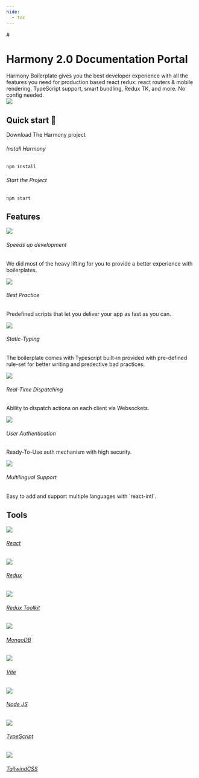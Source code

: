 ```yaml
---
hide:
  - toc
---
```


<link href="https://fonts.googleapis.com/icon?family=Material+Icons" rel="stylesheet">
# 

<div id="main-content">
    <div class="intro-top-section">
        <div class="intro-top-section-left">
            <h1 class="page-title">Harmony 2.0 Documentation Portal</h1>
            <div class="page-text-subtitle">Harmony Boilerplate gives you the best developer experience with all the features you need for production based react redux: react routers & mobile rendering, TypeScript support, smart bundling, Redux TK, and more. No config needed.</div>
        </div>
        <div class="intro-top-section-right">
            <img src="assets/images/pink-main-element.svg" />
        </div>
    </div>
    <div class="start">
        <div>
            <h2 class="title">Quick start 🚀</h2>
        </div>
        <div class="page-title">
            Download The Harmony project
        </div>
        <div class="quick-start">
            <div class="quick-start-part">
                <h6 class="title">Install Harmony</h6>
                <div class="code-block"><pre><code>npm install</code></pre></div>
            </div>
            <div class="quick-start-part">
                <h6 class="title">Start the Project</h6>
                <div class="code-block"><pre><code>npm start</code></pre></div>
            </div>
        </div>
    </div>
    <div class="features">
        <div>
            <h2 class="title">Features</h2>
        </div>
        <div class="features-start">
            <div class="section group">
                <div class="col span_1_of_3">
                    <img src="assets/images/play.svg" />
                    <h6 class="page-title">Speeds up development</h6>
                    <p class="page-text-subtitle">We did most of the heavy lifting for you to provide a better experience with boilerplates.
                </div>
                <div class="col span_1_of_3">
                    <img src="assets/images/best-practice.svg" />
                    <h6 class="page-title">Best Practice</h6>
                    <p class="page-text-subtitle">Predefined scripts that let you deliver your app as fast as you can.
                </div>
                <div class="col span_1_of_3">
                    <img src="assets/images/typing.svg" />
                    <h6 class="page-title">Static-Typing</h6>
                    <p class="page-text-subtitle">The boilerplate comes with Typescript built-in provided with pre-defined rule-set for better writing and predective bad practices.
                </div>
            </div>
            <div class="section group">
                <div class="col span_1_of_3">
                    <img src="assets/images/real-time.svg" />
                    <h6 class="page-title">Real-Time Dispatching</h6>
                    <p class="page-text-subtitle">Ability to dispatch actions on each client via Websockets.
                </div>
                <div class="col span_1_of_3">
                    <img src="assets/images/user.svg" />
                    <h6 class="page-title">User Authentication</h6>
                    <p class="page-text-subtitle">Ready-To-Use auth mechanism with high security.
                </div>
                <div class="col span_1_of_3">
                    <img src="assets/images/multi-lang.svg" />
                    <h6 class="page-title">Multilingual Support</h6>
                    <p class="page-text-subtitle">Easy to add and support multiple languages with `react-intl`.
                </div>
            </div>
        </div>
    </div>
    <div class="tools">
        <div>
            <h2 class="title">Tools</h2>
        </div>
        <div class="tools-start">
            <div class="tools-logos"><a href="https://facebook.github.io/react/" target="_blank"><img src="assets/images/icon-react.svg"/><h6 class="page-title">React</h6></a></div>
            <div class="tools-logos"><a href="http://redux.js.org/" target="_blank"><img src="assets/images/icon-redux.svg"><h6 class="page-title">Redux</h6></a></div>
            <div class="tools-logos"><a href="https://redux-toolkit.js.org/" target="_blank"><img src="assets/images/icon-redux.svg"><h6 class="page-title">Redux Toolkit</h6></a></div>    
            <div class="tools-logos"><a href="https://www.mongodb.com/" target="_blank"><img src="assets/images/icon-mongo.svg"><h6 class="page-title">MongoDB</h6></a></div>
            <div class="tools-logos"><a href="https://vite.dev/" target="_blank"><img src="assets/images/icon-vite.svg"><h6 class="page-title">Vite</h6></a></div>
            <div class="tools-logos"><a href="https://nodejs.org/en/" target="_blank"><img src="assets/images/icon-node.svg"><h6 class="page-title">Node JS</h6></a></div>
            <div class="tools-logos"><a href="https://www.typescriptlang.org/" target="_blank"><img src="assets/images/icon-ts.svg"><h6 class="page-title">TypeScript</h6></a></div>
            <div class="tools-logos"><a href="https://tailwindcss.com/" target="_blank"><img src="assets/images/icon-tailwind.svg"><h6 class="page-title">TailwindCSS</h6></a></div>
        </div>
    </div>
</div>
